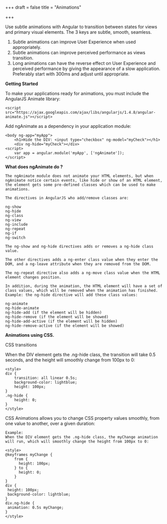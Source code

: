 +++
draft = false
title = "Animations"

+++

Use subtle animations with Angular to transition between states for views and primary visual elements. The 3 keys are subtle, smooth, seamless.

  1.	Subtle animations can improve User Experience when used appropriately.
  2.	Subtle animations can improve perceived performance as views transition.
  3.	Long animations can have the reverse effect on User Experience and perceived performance by giving the appearance of a slow application. Preferably  start with 300ms and adjust until appropriate.

<b>Getting Started</b>

To make your applications ready for animations, you must include the AngularJS Animate library:

	<script src="https://ajax.googleapis.com/ajax/libs/angularjs/1.4.8/angular-animate.js"></script> 

Add ngAnimate as a dependency in your application module:	
	
	<body ng-app="myApp">
		<h1>Hide the DIV: <input type="checkbox" ng-model="myCheck"></h1>
		<div ng-hide="myCheck"></div>
	<script>
		var app = angular.module('myApp', ['ngAnimate']);
	</script>

<b>What does ngAnimate do ?</b>

	The ngAnimate module does not animate your HTML elements, but when ngAnimate notice certain events, like hide or show of an HTML element, the element gets some pre-defined classes which can be used to make animations.

	The directives in AngularJS who add/remove classes are:

	ng-show    
	ng-hide	   
	ng-class
	ng-view
	ng-include
	ng-repeat  
	ng-if
	ng-switch

	The ng-show and ng-hide directives adds or removes a ng-hide class value.

	The other directives adds a ng-enter class value when they enter the DOM, and a ng-leave attribute when they are removed from the DOM.

	The ng-repeat directive also adds a ng-move class value when the HTML element changes position.

	In addition, during the animation, the HTML element will have a set of class values, which will be removed when the animation has finished. Example: the ng-hide directive will add these class values:

	ng-animate
	ng-hide-animate
	ng-hide-add (if the element will be hidden)
	ng-hide-remove (if the element will be showed)
	ng-hide-add-active (if the element will be hidden)
	ng-hide-remove-active (if the element will be showed)

<b>Animations using CSS.</b>

CSS transitions

When the DIV element gets the .ng-hide class, the transition will take 0.5 seconds, and the height will smoothly change from 100px to 0:

	<style>
	div {
    	transition: all linear 0.5s;
    	background-color: lightblue;
    	height: 100px;
	}
	.ng-hide {
    	height: 0;
	}	
	</style>


CSS Animations allows you to change CSS property values smoothly, from one value to another, over a given duration:

	Example:
	When the DIV element gets the .ng-hide class, the myChange animation will run, which will smoothly change the height from 100px to 0:

	<style>
	@keyframes myChange {
    	from {
      	  height: 100px;
    	} to {
      	  height: 0;
    	}
	}
	div {
   	 height: 100px;
   	 background-color: lightblue;
	}
	div.ng-hide {
   	 animation: 0.5s myChange;
	}
	</style>